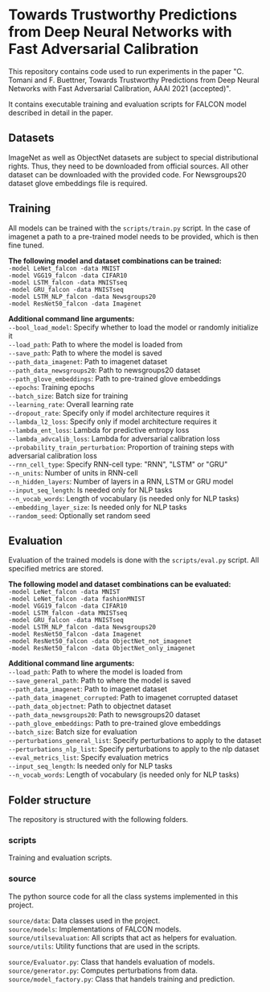 # Towards Trustworthy Predictions from Deep Neural Networks with Fast Adversarial Calibration

This repository contains code used to run experiments in the paper "C. Tomani and F. Buettner, Towards Trustworthy Predictions from Deep Neural Networks with Fast Adversarial Calibration, AAAI 2021 (accepted)".

It contains executable training and evaluation scripts for FALCON model described in detail in the paper.

## Datasets

ImageNet as well as ObjectNet datasets are subject to special distributional rights. Thus, they need to be downloaded from official sources. All other dataset can be downloaded with the provided code. For Newsgroups20 dataset glove embeddings file is required.

## Training

All models can be trained with the `scripts/train.py` script. In the case of imagenet a path to a pre-trained model needs to be provided, which is then fine tuned.

**The following model and dataset combinations can be trained:**\
    `-model LeNet_falcon -data MNIST`\
    `-model VGG19_falcon -data CIFAR10`\
    `-model LSTM_falcon -data MNISTseq`\
    `-model GRU_falcon -data MNISTseq`\
    `-model LSTM_NLP_falcon -data Newsgroups20`\
    `-model ResNet50_falcon -data Imagenet`

**Additional command line arguments:**\
    `--bool_load_model`: Specify whether to load the model or randomly initialize it\
    `--load_path`: Path to where the model is loaded from\
    `--save_path`: Path to where the model is saved\
    `--path_data_imagenet`: Path to imagenet dataset\
    `--path_data_newsgroups20`: Path to newsgroups20 dataset\
    `--path_glove_embeddings`: Path to pre-trained glove embeddings\
    `--epochs`: Training epochs\
    `--batch_size`: Batch size for training\
    `--learning_rate`: Overall learning rate\
    `--dropout_rate`: Specify only if model architecture requires it\
    `--lambda_l2_loss`: Specify only if model architecture requires it\
    `--lambda_ent_loss`: Lambda for predictive entropy loss\
    `--lambda_advcalib_loss`: Lambda for adversarial calibration loss\
    `--probability_train_perturbation`: Proportion of training steps with adversarial calibration loss\
    `--rnn_cell_type`: Specify RNN-cell type: "RNN", "LSTM" or "GRU"\
    `--n_units`: Number of units in RNN-cell\
    `--n_hidden_layers`: Number of layers in a RNN, LSTM or GRU model\
    `--input_seq_length`: Is needed only for NLP tasks\
    `--n_vocab_words`: Length of vocabulary (is needed only for NLP tasks)\
    `--embedding_layer_size`: Is needed only for NLP tasks\
    `--random_seed`: Optionally set random seed

## Evaluation

Evaluation of the trained models is done with the `scripts/eval.py` script. All specified metrics are stored.

**The following model and dataset combinations can be evaluated:**\
    `-model LeNet_falcon -data MNIST`\
    `-model LeNet_falcon -data fashionMNIST`\
    `-model VGG19_falcon -data CIFAR10`\
    `-model LSTM_falcon -data MNISTseq`\
    `-model GRU_falcon -data MNISTseq`\
    `-model LSTM_NLP_falcon -data Newsgroups20`\
    `-model ResNet50_falcon -data Imagenet`\
    `-model ResNet50_falcon -data ObjectNet_not_imagenet`\
    `-model ResNet50_falcon -data ObjectNet_only_imagenet`

**Additional command line arguments:**\
    `--load_path`: Path to where the model is loaded from\
    `--save_general_path`: Path to where the model is saved\
    `--path_data_imagenet`: Path to imagenet dataset\
    `--path_data_imagenet_corrupted`: Path to imagenet corrupted dataset\
    `--path_data_objectnet`: Path to objectnet dataset\
    `--path_data_newsgroups20`: Path to newsgroups20 dataset\
    `--path_glove_embeddings`: Path to pre-trained glove embeddings\
    `--batch_size`: Batch size for evaluation\
    `--perturbations_general_list`: Specify perturbations to apply to the dataset\
    `--perturbations_nlp_list`: Specify perturbations to apply to the nlp dataset\
    `--eval_metrics_list`: Specify evaluation metrics\
    `--input_seq_length`: Is needed only for NLP tasks\
    `--n_vocab_words`: Length of vocabulary (is needed only for NLP tasks)


## Folder structure

The repository is structured with the following folders.

### scripts

Training and evaluation scripts.

### source

The python source code for all the class systems implemented in this project.

`source/data`: Data classes used in the project.\
`source/models`: Implementations of FALCON models.\
`source/utilsevaluation`: All scripts that act as helpers for evaluation.\
`source/utils`: Utility functions that are used in the scripts.

`source/Evaluator.py`: Class that handels evaluation of models.\
`source/generator.py`: Computes perturbations from data.\
`source/model_factory.py`: Class that handels training and prediction.
